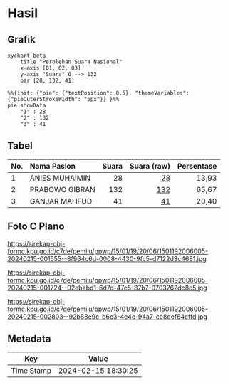 # Hasil

## Grafik

```mermaid
xychart-beta
    title "Perolehan Suara Nasional"
    x-axis [01, 02, 03]
    y-axis "Suara" 0 --> 132
    bar [28, 132, 41]
```

```mermaid
%%{init: {"pie": {"textPosition": 0.5}, "themeVariables": {"pieOuterStrokeWidth": "5px"}} }%%
pie showData
    "1" : 28
    "2" : 132
    "3" : 41
```

## Tabel

| No. | Nama Paslon    | Suara | Suara (raw) | Persentase |
|:--- |:-------------- | -----:| -----------:| ----------:|
| 1   | ANIES MUHAIMIN | 28    | [28][p-1]   | 13,93      |
| 2   | PRABOWO GIBRAN | 132   | [132][p-2]  | 65,67      |
| 3   | GANJAR MAHFUD  | 41    | [41][p-3]   | 20,40      |


[p-1]: https://github.com/gigit-pemilu/pemilu-2024/blob/main/pilpres/hitung-suara/sub/15-jambi/sub/01--kerinci/sub/19-kayu-aro-barat/sub/2006-sungailintang/sub/005-tps/sub/paslon-1.txt
[p-2]: https://github.com/gigit-pemilu/pemilu-2024/blob/main/pilpres/hitung-suara/sub/15-jambi/sub/01--kerinci/sub/19-kayu-aro-barat/sub/2006-sungailintang/sub/005-tps/sub/paslon-2.txt
[p-3]: https://github.com/gigit-pemilu/pemilu-2024/blob/main/pilpres/hitung-suara/sub/15-jambi/sub/01--kerinci/sub/19-kayu-aro-barat/sub/2006-sungailintang/sub/005-tps/sub/paslon-3.txt

## Foto C Plano

https://sirekap-obj-formc.kpu.go.id/c7de/pemilu/ppwp/15/01/19/20/06/1501192006005-20240215-001555--8f964c6d-0008-4430-9fc5-d7122d3c4681.jpg

https://sirekap-obj-formc.kpu.go.id/c7de/pemilu/ppwp/15/01/19/20/06/1501192006005-20240215-001724--02ebabd1-6d7d-47c5-87b7-0703762dc8e5.jpg

https://sirekap-obj-formc.kpu.go.id/c7de/pemilu/ppwp/15/01/19/20/06/1501192006005-20240215-002803--92b88e9c-b6e3-4e4c-94a7-ce8def64cffd.jpg


## Metadata

| Key        | Value               |
| ---------- | ------------------- |
| Time Stamp | 2024-02-15 18:30:25 |



